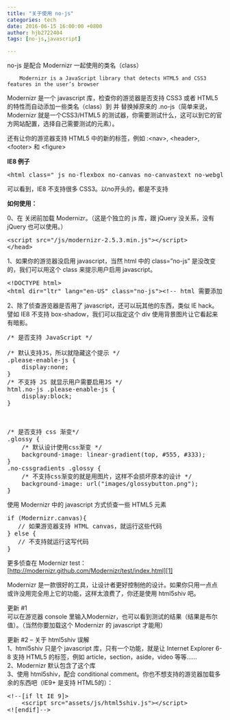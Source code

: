 ```yaml
---
title: "关于使用 no-js"
categories: tech
date: 2016-06-15 16:00:00 +0800
author: hjb2722404
tags: [no-js,javascript]

---
```


no-js 是配合 Modernizr 一起使用的类名（class）

        Modernizr is a JavaScript library that detects HTML5 and CSS3 features in the user’s browser


Modernizr 是一个 javascript 库，检查你的游览器是否支持 CSS3 或者 HTML5 的特性而自动添加一些类名（class）到  并 替换掉原来的 .no-js（简单来说，Modernizr 就是一个CSS3/HTML5 的测试器，你需要测试什么，这可以到它的官方网站配置，选择自己需要测试的元素）。

还有让你的游览器支持 HTML5 中的新的标签，例如  :&lt;nav&gt;, &lt;header&gt;, &lt;footer&gt; 和 &lt;figure&gt;

**IE8 例子**



<pre class="prettyprint">&lt;html <span class="hljs-keyword">class</span>=<span class="hljs-string">" js no-flexbox no-canvas no-canvastext no-webgl no-touch no-geolocation postmessage no-websqldatabase no-indexeddb hashchange no-history draganddrop no-websockets no-rgba no-hsla no-multiplebgs no-backgroundsize no-borderimage no-borderradius no-boxshadow no-textshadow no-opacity no-cssanimations no-csscolumns no-cssgradients no-cssreflections no-csstransforms no-csstransforms3d no-csstransitions fontface generatedcontent no-video no-audio localstorage sessionstorage no-webworkers no-applicationcache no-svg no-inlinesvg no-smil no-svgclippaths"</span> lang=<span class="hljs-string">"zh"</span>&gt;</pre>

可以看到，IE8 不支持很多 CSS3。以no开头的，都是不支持

**如何使用：**

0、在  关闭前加载 Modernizr。（这是个独立的 js 库，跟 jQuery 没关系，没有 jQuery 也可以使用。）



<pre class="prettyprint"><span class="hljs-tag">&lt;<span class="hljs-title">script</span> <span class="hljs-attribute">src</span>=<span class="hljs-value">"/js/modernizr-2.5.3.min.js"</span>&gt;</span><span class="javascript"></span><span class="hljs-tag">&lt;/<span class="hljs-title">script</span>&gt;</span>
<span class="hljs-tag">&lt;/<span class="hljs-title">head</span>&gt;</span></pre>

1、如果你的游览器没启用 javascript，当然 html 中的 class=”no-js” 是没改变的，我们可以用这个 class 来提示用户启用 javascript。



<pre class="prettyprint"><span class="hljs-doctype">&lt;!DOCTYPE html&gt;</span>
<span class="hljs-tag">&lt;<span class="hljs-title">html</span> <span class="hljs-attribute">dir</span>=<span class="hljs-value">"ltr"</span> <span class="hljs-attribute">lang</span>=<span class="hljs-value">"en-US"</span> <span class="hljs-attribute">class</span>=<span class="hljs-value">"no-js"</span>&gt;</span><span class="hljs-comment">&lt;!-- html 需要添加 no-js 这个class --&gt;</span></pre>

2、除了侦查游览器是否用了 javascript，还可以玩其他的东西，类似 IE hack。譬如 IE8 不支持 box-shadow，我们可以指定这个 div 使用背景图片让它看起来有暗影。



<pre class="prettyprint"><span class="hljs-comment">/* 是否支持 JavaScript */</span>

<span class="hljs-comment">/* 默认支持JS，所以就隐藏这个提示 */</span>
<span class="hljs-class">.please-enable-js</span> <span class="hljs-rules">{
    <span class="hljs-rule"><span class="hljs-attribute">display</span>:<span class="hljs-value">none</span></span>;
<span class="hljs-rule">}</span></span>
<span class="hljs-comment">/* 不支持 JS 就显示用户需要启用JS */</span>
<span class="hljs-tag">html</span><span class="hljs-class">.no-js</span> <span class="hljs-class">.please-enable-js</span> <span class="hljs-rules">{
    <span class="hljs-rule"><span class="hljs-attribute">display</span>:<span class="hljs-value">block</span></span>;
<span class="hljs-rule">}</span></span>



<span class="hljs-comment">/* 是否支持 css 渐变*/</span>
<span class="hljs-class">.glossy</span> <span class="hljs-rules">{
    <span class="hljs-comment">/* 默认设计使用css渐变 */</span>
    <span class="hljs-rule"><span class="hljs-attribute">background-image</span>:<span class="hljs-value"> <span class="hljs-function">linear-gradient(top, #<span class="hljs-number">555</span>, #<span class="hljs-number">333</span>)</span></span></span>;
<span class="hljs-rule">}</span></span>
<span class="hljs-class">.no-cssgradients</span> <span class="hljs-class">.glossy</span> <span class="hljs-rules">{
    <span class="hljs-comment">/* 不支持css渐变的就是用图片，这样不会损坏原本的设计 */</span>
    <span class="hljs-rule"><span class="hljs-attribute">background-image</span>:<span class="hljs-value"> <span class="hljs-function">url(<span class="hljs-string">"images/glossybutton.png"</span>)</span></span></span>;
<span class="hljs-rule">}</span></span></pre>

使用 Modernizr 中的 javascript 方式侦查一些 HTML5 元素



<pre class="prettyprint"><span class="hljs-keyword">if</span> (Modernizr.<span class="hljs-keyword">canvas</span>){
   <span class="hljs-comment">// 如果游览器支持 HTML canvas，就运行这些代码</span>
} <span class="hljs-keyword">else</span> {
   <span class="hljs-comment">// 不支持就运行这写代码</span>
}</pre>

更多侦查在 Modernizr test： [http://modernizr.github.com/Modernizr/test/index.html][1]

Modernizr 是一款很好的工具，让设计者更好控制他的设计。如果你只用一点点或许没用完全用上它的功能，这样太浪费了，你还是使用 html5shiv 吧。

更新 #1     
可以在游览器 console 里输入Modernizr，也可以看到测试的结果（结果是布尔值）。（当然你要加载这个 Modernizr 的 javascript 才能用）

更新 #2 – 关于 html5shiv 误解     
1、html5shiv 只是个 javascript 库，只有一个功能，就是让 Internet Explorer 6-8 支持 HTML5 的标签，例如 article，section，aside，video 等等……     
2、Modernizr 默认包含了这个库     
3、使用 html5shiv，配合 conditional comment。你也不想支持的游览器加载多余的东西吧（IE9+ 是支持 HTML5的）：

<pre class="prettyprint"><span class="hljs-comment">&lt;!--[if lt IE 9]&gt;
    &lt;script src="assets/js/html5shiv.js"&gt;&lt;/script&gt;
&lt;![endif]--&gt;</span></pre>

[1]: http://modernizr.github.com/Modernizr/test/index.html
